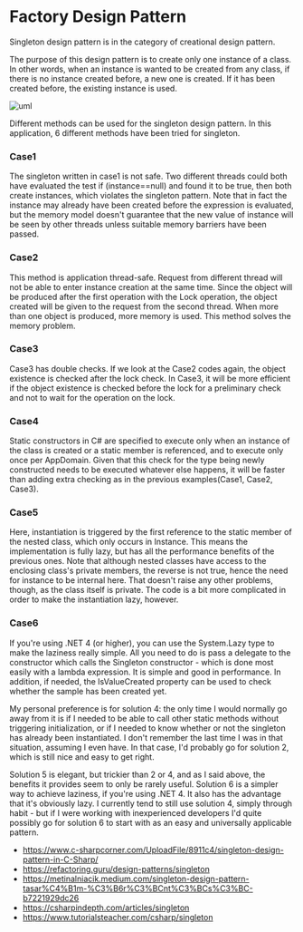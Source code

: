 # Factory Design Pattern

Singleton design pattern is in the category of creational design pattern.

The purpose of this design pattern is to create only one instance of a class. In other words, when an instance is wanted to be created from any class, if there is no instance created before, a new one is created. If it has been created before, the existing instance is used.


![uml](https://user-images.githubusercontent.com/29948990/232697345-6fbbd1fd-ff82-444d-a425-da65044f06d1.png)


Different methods can be used for the singleton design pattern. In this application, 6 different methods have been tried for singleton.

### Case1
The singleton written in case1 is not safe. Two different threads could both have evaluated the test if (instance==null) and found it to be true, then both create instances, which violates the singleton pattern. Note that in fact the instance may already have been created before the expression is evaluated, but the memory model doesn't guarantee that the new value of instance will be seen by other threads unless suitable memory barriers have been passed.


### Case2
This method is application thread-safe. Request from different thread will not be able to enter instance creation at the same time. Since the object will be produced after the first operation with the Lock operation, the object created will be given to the request from the second thread. When more than one object is produced, more memory is used. This method solves the memory problem.


### Case3
Case3 has double checks. If we look at the Case2 codes again, the object existence is checked after the lock check. In Case3, it will be more efficient if the object existence is checked before the lock for a preliminary check and not to wait for the operation on the lock.


### Case4
Static constructors in C# are specified to execute only when an instance of the class is created or a static member is referenced, and to execute only once per AppDomain. Given that this check for the type being newly constructed needs to be executed whatever else happens, it will be faster than adding extra checking as in the previous examples(Case1, Case2, Case3). 

### Case5
Here, instantiation is triggered by the first reference to the static member of the nested class, which only occurs in Instance. This means the implementation is fully lazy, but has all the performance benefits of the previous ones. Note that although nested classes have access to the enclosing class's private members, the reverse is not true, hence the need for instance to be internal here. That doesn't raise any other problems, though, as the class itself is private. The code is a bit more complicated in order to make the instantiation lazy, however.

### Case6
If you're using .NET 4 (or higher), you can use the System.Lazy<T> type to make the laziness really simple. All you need to do is pass a delegate to the constructor which calls the Singleton constructor - which is done most easily with a lambda expression. It is simple and good in performance. In addition, if needed, the IsValueCreated property can be used to check whether the sample has been created yet.


My personal preference is for solution 4: the only time I would normally go away from it is if I needed to be able to call other static methods without triggering initialization, or if I needed to know whether or not the singleton has already been instantiated. I don't remember the last time I was in that situation, assuming I even have. In that case, I'd probably go for solution 2, which is still nice and easy to get right.

Solution 5 is elegant, but trickier than 2 or 4, and as I said above, the benefits it provides seem to only be rarely useful. Solution 6 is a simpler way to achieve laziness, if you're using .NET 4. It also has the advantage that it's obviously lazy. I currently tend to still use solution 4, simply through habit - but if I were working with inexperienced developers I'd quite possibly go for solution 6 to start with as an easy and universally applicable pattern.


* https://www.c-sharpcorner.com/UploadFile/8911c4/singleton-design-pattern-in-C-Sharp/
* https://refactoring.guru/design-patterns/singleton
* https://metinalniacik.medium.com/singleton-design-pattern-tasar%C4%B1m-%C3%B6r%C3%BCnt%C3%BCs%C3%BC-b7221929dc26
* https://csharpindepth.com/articles/singleton
* https://www.tutorialsteacher.com/csharp/singleton
